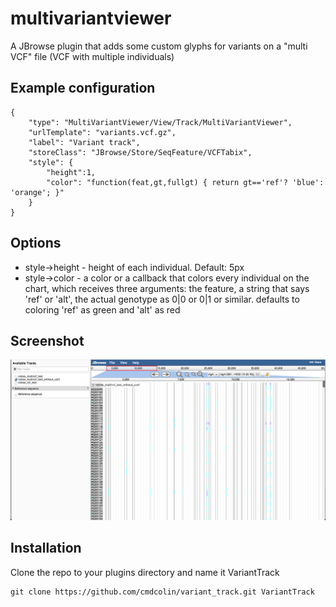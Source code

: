 # multivariantviewer

A JBrowse plugin that adds some custom glyphs for variants on a "multi VCF" file (VCF with multiple individuals)

## Example configuration

    {
        "type": "MultiVariantViewer/View/Track/MultiVariantViewer",
        "urlTemplate": "variants.vcf.gz",
        "label": "Variant track",
        "storeClass": "JBrowse/Store/SeqFeature/VCFTabix",
        "style": {
            "height":1,
            "color": "function(feat,gt,fullgt) { return gt=='ref'? 'blue': 'orange'; }"
        }
    }

## Options

* style->height - height of each individual. Default: 5px
* style->color - a color or a callback that colors every individual on the chart, which receives three arguments: the feature, a string that says 'ref' or 'alt', the actual genotype as 0|0 or 0|1 or similar. defaults to coloring 'ref' as green and 'alt' as red

## Screenshot

![](img/example.png)

## Installation

Clone the repo to your plugins directory and name it VariantTrack

    git clone https://github.com/cmdcolin/variant_track.git VariantTrack

